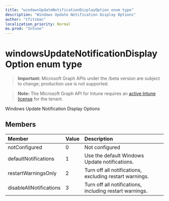 ```yaml
---
title: "windowsUpdateNotificationDisplayOption enum type"
description: "Windows Update Notification Display Options"
author: "tfitzmac"
localization_priority: Normal
ms.prod: "Intune"
---
```


# windowsUpdateNotificationDisplayOption enum type

> **Important:** Microsoft Graph APIs under the /beta version are subject to change; production use is not supported.

> **Note:** The Microsoft Graph API for Intune requires an [active Intune license](https://go.microsoft.com/fwlink/?linkid=839381) for the tenant.

Windows Update Notification Display Options

## Members
|Member|Value|Description|
|:---|:---|:---|
|notConfigured|0|Not configured|
|defaultNotifications|1|Use the default Windows Update notifications.|
|restartWarningsOnly|2|Turn off all notifications, excluding restart warnings.|
|disableAllNotifications|3|Turn off all notifications, including restart warnings.|





